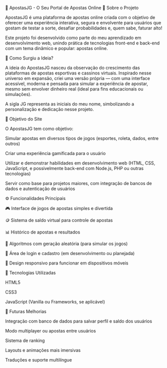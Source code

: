 🎰 ApostasJG - O Seu Portal de Apostas Online
📜 Sobre o Projeto

ApostasJG é uma plataforma de apostas online criada com o objetivo de oferecer uma experiência interativa, segura e envolvente para usuários que gostam de testar a sorte, desafiar probabilidades e, quem sabe, faturar alto!

Este projeto foi desenvolvido como parte do meu aprendizado em desenvolvimento web, unindo prática de tecnologias front-end e back-end com um tema dinâmico e popular: apostas online.

🧠 Como Surgiu a Ideia?

A ideia do ApostasJG nasceu da observação do crescimento das plataformas de apostas esportivas e cassinos virtuais. Inspirado nesse universo em expansão, criei uma versão própria — com uma interface acessível, moderna e pensada para simular a experiência de apostar, mesmo sem envolver dinheiro real (ideal para fins educacionais ou simulações).

A sigla JG representa as iniciais do meu nome, simbolizando a personalização e dedicação nesse projeto.

🎯 Objetivo do Site

O ApostasJG tem como objetivo:

Simular apostas em diversos tipos de jogos (esportes, roleta, dados, entre outros)

Criar uma experiência gamificada para o usuário

Utilizar e demonstrar habilidades em desenvolvimento web (HTML, CSS, JavaScript, e possivelmente back-end com Node.js, PHP ou outras tecnologias)

Servir como base para projetos maiores, com integração de bancos de dados e autenticação de usuários

⚙️ Funcionalidades Principais

🎮 Interface de jogos de apostas simples e divertida

🪙 Sistema de saldo virtual para controle de apostas

📊 Histórico de apostas e resultados

🧠 Algoritmos com geração aleatória (para simular os jogos)

👤 Área de login e cadastro (em desenvolvimento ou planejada)

📱 Design responsivo para funcionar em dispositivos móveis

🚀 Tecnologias Utilizadas

HTML5

CSS3

JavaScript (Vanilla ou Frameworks, se aplicável)


📌 Futuras Melhorias

Integração com banco de dados para salvar perfil e saldo dos usuários

Modo multiplayer ou apostas entre usuários

Sistema de ranking

Layouts e animações mais imersivas

Traduções e suporte multilíngue
